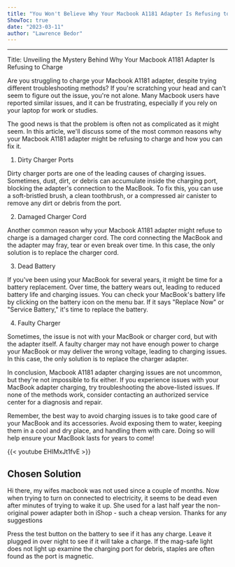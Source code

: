 ```yaml
---
title: "You Won't Believe Why Your Macbook A1181 Adapter Is Refusing to Charge!"
ShowToc: true 
date: "2023-03-11"
author: "Lawrence Bedor"
---
```

*****
Title: Unveiling the Mystery Behind Why Your Macbook A1181 Adapter Is Refusing to Charge

Are you struggling to charge your Macbook A1181 adapter, despite trying different troubleshooting methods? If you're scratching your head and can't seem to figure out the issue, you're not alone. Many Macbook users have reported similar issues, and it can be frustrating, especially if you rely on your laptop for work or studies.

The good news is that the problem is often not as complicated as it might seem. In this article, we'll discuss some of the most common reasons why your Macbook A1181 adapter might be refusing to charge and how you can fix it.

1. Dirty Charger Ports

Dirty charger ports are one of the leading causes of charging issues. Sometimes, dust, dirt, or debris can accumulate inside the charging port, blocking the adapter's connection to the MacBook. To fix this, you can use a soft-bristled brush, a clean toothbrush, or a compressed air canister to remove any dirt or debris from the port.

2. Damaged Charger Cord

Another common reason why your Macbook A1181 adapter might refuse to charge is a damaged charger cord. The cord connecting the MacBook and the adapter may fray, tear or even break over time. In this case, the only solution is to replace the charger cord.

3. Dead Battery

If you've been using your MacBook for several years, it might be time for a battery replacement. Over time, the battery wears out, leading to reduced battery life and charging issues. You can check your MacBook's battery life by clicking on the battery icon on the menu bar. If it says "Replace Now" or "Service Battery," it's time to replace the battery.

4. Faulty Charger

Sometimes, the issue is not with your MacBook or charger cord, but with the adapter itself. A faulty charger may not have enough power to charge your MacBook or may deliver the wrong voltage, leading to charging issues. In this case, the only solution is to replace the charger adapter.

In conclusion, Macbook A1181 adapter charging issues are not uncommon, but they're not impossible to fix either. If you experience issues with your MacBook adapter charging, try troubleshooting the above-listed issues. If none of the methods work, consider contacting an authorized service center for a diagnosis and repair.

Remember, the best way to avoid charging issues is to take good care of your MacBook and its accessories. Avoid exposing them to water, keeping them in a cool and dry place, and handling them with care. Doing so will help ensure your MacBook lasts for years to come!

{{< youtube EHIMxJt1fvE >}} 



## Chosen Solution
 Hi there,
my wifes macbook was not used since a couple of months. Now when trying to turn on connected to electricity, it seems to be dead even after minutes of trying  to  wake it up.
She used for a last half year the non-original power adapter both in iShop - such a cheap version.
Thanks for any suggestions

 Press the test button on the battery to see if it has any charge.  Leave it plugged in over night to see if it will take a charge.  If the mag-safe light does not light up examine the charging port for debris, staples are often found as the port is magnetic.




